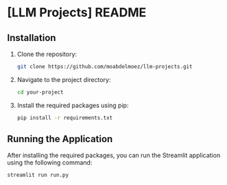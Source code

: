 # [LLM Projects] README

## Installation

1. Clone the repository:

    ```bash
    git clone https://github.com/moabdelmoez/llm-projects.git
    ```

2. Navigate to the project directory:

    ```bash
    cd your-project
    ```

3. Install the required packages using pip:

    ```bash
    pip install -r requirements.txt
    ```

## Running the Application

After installing the required packages, you can run the Streamlit application using the following command:

```bash
streamlit run run.py
